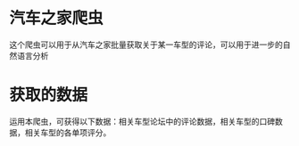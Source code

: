 # 汽车之家爬虫
这个爬虫可以用于从汽车之家批量获取关于某一车型的评论，可以用于进一步的自然语言分析
# 获取的数据
运用本爬虫，可获得以下数据：相关车型论坛中的评论数据，相关车型的口碑数据，相关车型的各单项评分。
